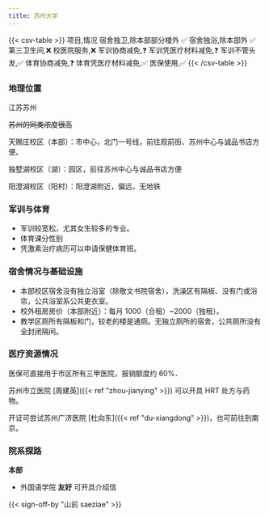 ```yaml
---
title: 苏州大学
---
```


{{< csv-table >}}
项目,情况
宿舍独卫,除本部部分楼外 ✅
宿舍独浴,除本部外 ✅
第三卫生间,❌
校医院服务,❌
军训协商减免,❓
军训凭医疗材料减免,❓
军训不管头发,✅
体育协商减免,❓
体育凭医疗材料减免,✅
医保使用,✅
{{< /csv-table >}}

### 地理位置

江苏苏州

~~苏州的同类浓度很高~~

天赐庄校区（本部）：市中心，北门一号线，前往观前街、苏州中心与诚品书店方便。

独墅湖校区（湖）：园区，前往苏州中心与诚品书店方便

阳澄湖校区（阳村）：阳澄湖附近，偏远，无地铁

### 军训与体育

- 军训较宽松，尤其女生较多的专业。
- 体育课分性别
- 凭激素治疗病历可以申请保健体育班。

### 宿舍情况与基础设施

- 本部校区宿舍没有独立浴室（除敬文书院宿舍），洗澡区有隔板、没有门或浴帘，公共浴室系公共更衣室。
- 校外租房房价（本部附近）：每月 1000（合租）~2000（独租）。
- 教学区厕所有隔板和门，较老的楼是通厕。无独立厕所的宿舍，公共厕所没有全封闭隔间。

### 医疗资源情况

医保可直接用于市区所有三甲医院，报销额度约 60%．

苏州市立医院 [周建英]({{< ref "zhou-jianying" >}}) 可以开具 HRT 处方与药物。

开证可尝试苏州广济医院 [杜向东]({{< ref "du-xiangdong" >}})，也可前往到南京。

### 院系探路

**本部**

- 外国语学院 **友好** 可开具介绍信

{{< sign-off-by "山前 saeziae" >}}
